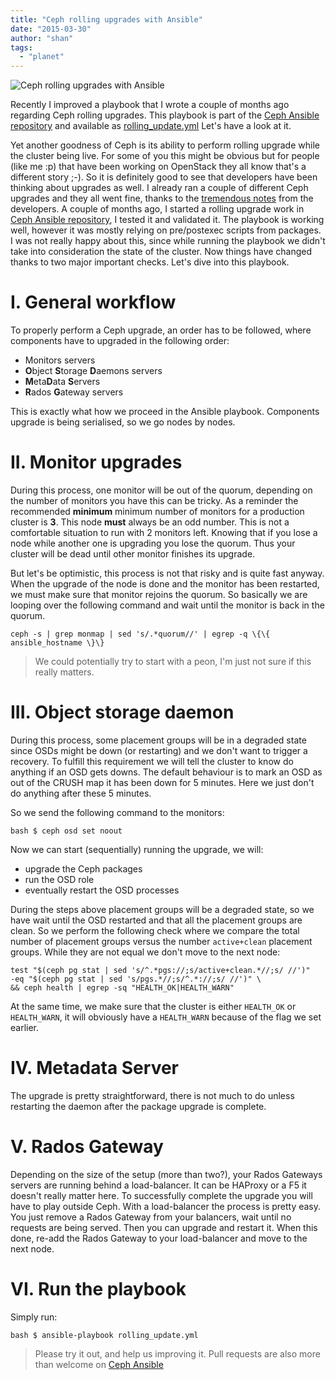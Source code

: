```yaml
---
title: "Ceph rolling upgrades with Ansible"
date: "2015-03-30"
author: "shan"
tags: 
  - "planet"
---
```


![Ceph rolling upgrades with Ansible](http://sebastien-han.fr/images/ansible-ceph-upgrades.jpg)

Recently I improved a playbook that I wrote a couple of months ago regarding Ceph rolling upgrades. This playbook is part of the [Ceph Ansible repository](https://github.com/ceph/ceph-ansible) and available as [rolling\_update.yml](https://github.com/ceph/ceph-ansible/blob/master/rolling_update.yml) Let's have a look at it.

Yet another goodness of Ceph is its ability to perform rolling upgrade while the cluster being live. For some of you this might be obvious but for people (like me :p) that have been working on OpenStack they all know that's a different story ;-). So it is definitely good to see that developers have been thinking about upgrades as well. I already ran a couple of different Ceph upgrades and they all went fine, thanks to the [tremendous notes](http://ceph.com/docs/master/install/upgrading-ceph/) from the developers. A couple of months ago, I started a rolling upgrade work in [Ceph Ansible repository](https://github.com/ceph/ceph-ansible), I tested it and validated it. The playbook is working well, however it was mostly relying on pre/postexec scripts from packages. I was not really happy about this, since while running the playbook we didn't take into consideration the state of the cluster. Now things have changed thanks to two major important checks. Let's dive into this playbook.

  

# I. General workflow

To properly perform a Ceph upgrade, an order has to be followed, where components have to upgraded in the following order:

- Monitors servers
- **O**bject **S**torage **D**aemons servers
- **M**eta**D**ata **S**ervers
- **R**ados **G**ateway servers

This is exactly what how we proceed in the Ansible playbook. Components upgrade is being serialised, so we go nodes by nodes.

  

# II. Monitor upgrades

During this process, one monitor will be out of the quorum, depending on the number of monitors you have this can be tricky. As a reminder the recommended **minimum** minimum number of monitors for a production cluster is **3**. This node **must** always be an odd number. This is not a comfortable situation to run with 2 monitors left. Knowing that if you lose a node while another one is upgrading you lose the quorum. Thus your cluster will be dead until other monitor finishes its upgrade.

But let's be optimistic, this process is not that risky and is quite fast anyway. When the upgrade of the node is done and the monitor has been restarted, we must make sure that monitor rejoins the quorum. So basically we are looping over the following command and wait until the monitor is back in the quorum.

```
ceph -s | grep monmap | sed 's/.*quorum//' | egrep -q \{\{ ansible_hostname \}\}
```

> We could potentially try to start with a peon, I'm just not sure if this really matters.

  

# III. Object storage daemon

During this process, some placement groups will be in a degraded state since OSDs might be down (or restarting) and we don't want to trigger a recovery. To fulfill this requirement we will tell the cluster to know do anything if an OSD gets downs. The default behaviour is to mark an OSD as out of the CRUSH map it has been down for 5 minutes. Here we just don't do anything after these 5 minutes.

So we send the following command to the monitors:

`bash $ ceph osd set noout`

Now we can start (sequentially) running the upgrade, we will:

- upgrade the Ceph packages
- run the OSD role
- eventually restart the OSD processes

During the steps above placement groups will be a degraded state, so we have wait until the OSD restarted and that all the placement groups are clean. So we perform the following check where we compare the total number of placement groups versus the number `active+clean` placement groups. While they are not equal we don't move to the next node:

```
test "$(ceph pg stat | sed 's/^.*pgs://;s/active+clean.*//;s/ //')"
-eq "$(ceph pg stat | sed 's/pgs.*//;s/^.*://;s/ //')" \
&& ceph health | egrep -sq "HEALTH_OK|HEALTH_WARN"
```

At the same time, we make sure that the cluster is either `HEALTH_OK` or `HEALTH_WARN`, it will obviously have a `HEALTH_WARN` because of the flag we set earlier.

  

# IV. Metadata Server

The upgrade is pretty straightforward, there is not much to do unless restarting the daemon after the package upgrade is complete.

  

# V. Rados Gateway

Depending on the size of the setup (more than two?), your Rados Gateways servers are running behind a load-balancer. It can be HAProxy or a F5 it doesn't really matter here. To successfully complete the upgrade you will have to play outside Ceph. With a load-balancer the process is pretty easy. You just remove a Rados Gateway from your balancers, wait until no requests are being served. Then you can upgrade and restart it. When this done, re-add the Rados Gateway to your load-balancer and move to the next node.

  

# VI. Run the playbook

Simply run:

`bash $ ansible-playbook rolling_update.yml`

  

> Please try it out, and help us improving it. Pull requests are also more than welcome on [Ceph Ansible](https://github.com/ceph/ceph-ansible)
